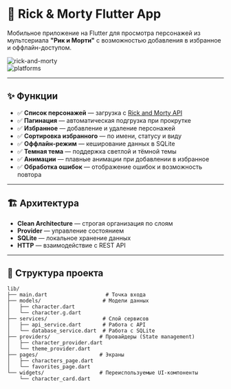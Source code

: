# 🧪 Rick & Morty Flutter App

Мобильное приложение на Flutter для просмотра персонажей из мультсериала **"Рик и Морти"** с возможностью добавления в избранное и оффлайн-доступом.

![rick-and-morty](https://img.shields.io/badge/Flutter-v3.x-blue?logo=flutter)  
![platforms](https://img.shields.io/badge/platforms-Android%20%7C%20iOS-lightgrey?logo=android&logoColor=green&logo=apple&logoColor=black)

---

## ✨ Функции

- ✅ **Список персонажей** — загрузка с [Rick and Morty API](https://rickandmortyapi.com/)
- ✅ **Пагинация** — автоматическая подгрузка при прокрутке
- ✅ **Избранное** — добавление и удаление персонажей
- ✅ **Сортировка избранного** — по имени, статусу и виду
- ✅ **Оффлайн-режим** — кеширование данных в SQLite
- ✅ **Темная тема** — поддержка светлой и тёмной темы
- ✅ **Анимации** — плавные анимации при добавлении в избранное
- ✅ **Обработка ошибок** — отображение ошибок и возможность повтора

---

## 🏗️ Архитектура

- **Clean Architecture** — строгая организация по слоям
- **Provider** — управление состоянием
- **SQLite** — локальное хранение данных
- **HTTP** — взаимодействие с REST API

---

## 📁 Структура проекта

```plaintext
lib/
├── main.dart                   # Точка входа
├── models/                    # Модели данных
│   ├── character.dart
│   └── character.g.dart
├── services/                  # Слой сервисов
│   ├── api_service.dart       # Работа с API
│   └── database_service.dart  # Работа с SQLite
├── providers/                # Провайдеры (State management)
│   ├── character_provider.dart
│   └── theme_provider.dart
├── pages/                    # Экраны
│   ├── characters_page.dart
│   └── favorites_page.dart
└── widgets/                  # Переиспользуемые UI-компоненты
    └── character_card.dart
